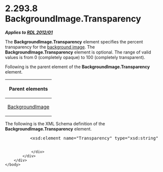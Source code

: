 <html dir="LTR" xmlns:mshelp="http://msdn.microsoft.com/mshelp" xmlns:ddue="http://ddue.schemas.microsoft.com/authoring/2003/5" xmlns:xlink="http://www.w3.org/1999/xlink" xmlns:tool="http://www.microsoft.com/tooltip">
    <head>
        <meta http-equiv="Content-Type" content="text/html; CHARSET=utf-8"></meta>
        <meta name="save" content="history"></meta>
        <title>2.293.8 BackgroundImage.Transparency</title>
        <xml>
            <mshelp:toctitle title="2.293.8 BackgroundImage.Transparency"></mshelp:toctitle>
            <mshelp:rltitle title="[MS-RDL]: BackgroundImage.Transparency"></mshelp:rltitle>
            <mshelp:keyword index="A" term="868de5bf-09d9-4ee5-9ade-8f216f3d7c35"></mshelp:keyword>
            <mshelp:attr name="DCSext.ContentType" value="open specification"></mshelp:attr>
            <mshelp:attr name="AssetID" value="868de5bf-09d9-4ee5-9ade-8f216f3d7c35"></mshelp:attr>
            <mshelp:attr name="TopicType" value="kbRef"></mshelp:attr>
            <mshelp:attr name="DCSext.Title" value="[MS-RDL]: BackgroundImage.Transparency" />
        </xml>
    </head>
    <body>
        <div id="header">
            <h1 class="heading">2.293.8 BackgroundImage.Transparency</h1>
        </div>
        <div id="mainSection">
            <div id="mainBody">
                <div id="allHistory" class="saveHistory"></div>
                <div id="sectionSection0" class="section" name="collapseableSection">
                    

<p><b><i>Applies to </i></b><a href="f165fb82-3c5a-4369-961c-128de233638c.md"><b><i>RDL 2012/01</i></b></a></p>

<p>The <b>BackgroundImage.Transparency</b> element specifies
the percent transparency for the <a href="b2482b3f-74ab-4ca8-a9e5-c07955011743.md#gt_bc67ce68-380f-4fe4-987e-6d3b0d795635">background image</a>. The <b>BackgroundImage.Transparency</b>
element is optional. The range of valid values is from 0 (completely opaque) to
100 (completely transparent).</p>

<p>Following is the parent element of the <b>BackgroundImage.Transparency</b>
element.</p>

<table>
 <thead>
  <tr>
   <th>
   <p>Parent elements</p>
   </th>
  </tr>
 </thead>
 <tr>
  <td>
  <p><a href="b3c5d73d-2f29-4b32-9846-d077a22588bf.md">BackgroundImage</a></p>
  </td>
 </tr>
</table>

<p>The following is the XML Schema definition of the <b>BackgroundImage.Transparency</b>
element.</p>

<dl>
<dd>
<div><pre>     &lt;xsd:element name=&quot;Transparency&quot; type=&quot;xsd:string&quot; /&gt;
  
</pre></div>
</dd></dl>


                </div>
            </div>
        </div>
    </body>
</html>